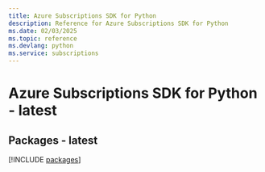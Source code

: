 ```yaml
---
title: Azure Subscriptions SDK for Python
description: Reference for Azure Subscriptions SDK for Python
ms.date: 02/03/2025
ms.topic: reference
ms.devlang: python
ms.service: subscriptions
---
```

# Azure Subscriptions SDK for Python - latest
## Packages - latest
[!INCLUDE [packages](subscriptions-index.md)]